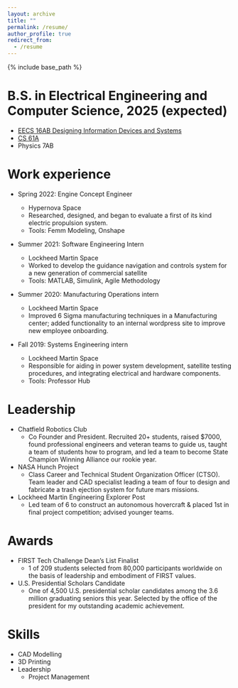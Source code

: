 ```yaml
---
layout: archive
title: ""
permalink: /resume/
author_profile: true
redirect_from:
  - /resume
---
```


{% include base_path %}

B.S. in Electrical Engineering and Computer Science, 2025 (expected)
======
* [EECS 16AB Designing Information Devices and Systems](https://www.eecs16b.org/)
* [CS 61A](https://inst.eecs.berkeley.edu/~cs61a/fa21/)
* Physics 7AB


Work experience
======
* Spring 2022: Engine Concept Engineer
  * Hypernova Space
  * Researched, designed, and began to evaluate a first of its kind electric propulsion system.
  * Tools: Femm Modeling, Onshape

* Summer 2021: Software Engineering Intern
  * Lockheed Martin Space
  * Worked to develop the guidance navigation and controls system for a new generation of commercial satellite
  * Tools: MATLAB, Simulink, Agile Methodology
  
* Summer 2020: Manufacturing Operations intern
  * Lockheed Martin Space
  * Improved 6 Sigma manufacturing techniques in a  Manufacturing center; added functionality to an internal wordpress site to improve new employee onboarding.


* Fall 2019: Systems Engineering intern
  * Lockheed Martin Space
  * Responsible for aiding in power system development, satellite testing procedures, and integrating electrical and hardware components.
  * Tools: Professor Hub
  
  
Leadership
=====
* Chatfield Robotics Club
  * Co Founder and President. Recruited 20+ students, raised $7000, found professional engineers and veteran teams to guide
us, taught a team of students how to program, and led a team to become State Champion Winning Alliance our rookie year.
* NASA Hunch Project
  * Class Career and Technical Student Organization Officer (CTSO). Team leader and CAD specialist leading a team of four to
design and fabricate a trash ejection system for future mars missions.
* Lockheed Martin Engineering Explorer Post
  * Led team of 6 to construct an autonomous hovercraft & placed 1st in final project
competition; advised younger teams.

Awards
=====
* FIRST Tech Challenge Dean’s List Finalist
  * 1 of 209 students selected from 80,000 participants worldwide on the basis of leadership and embodiment of FIRST values.
* U.S. Presidential Scholars Candidate
  * One of 4,500 U.S. presidential scholar candidates among the 3.6 million graduating seniors this year. Selected by the
office of the president for my outstanding academic achievement.


Skills
======
* CAD Modelling
* 3D Printing
* Leadership
  * Project Management
